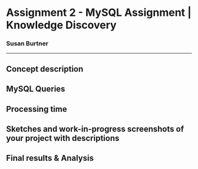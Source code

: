 # Assignment 2 - MySQL Assignment | Knowledge Discovery
### Susan Burtner
----------

## Concept description
## MySQL Queries
## Processing time
## Sketches and work-in-progress screenshots of your project with descriptions
## Final results & Analysis

